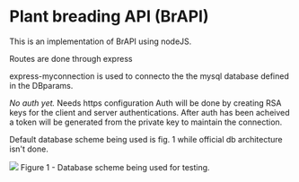 Plant breading API (BrAPI)
==========================


This is an implementation of BrAPI using nodeJS.

Routes are done through express

express-myconnection is used to connecto the the mysql database defined in the DBparams.


*No auth yet.* Needs https configuration
 Auth will be done by creating RSA keys for the client and server authentications. 
 After auth has been acheived a token will be generated from the private key to maintain the connection.


Default database scheme being used is fig. 1 while official db architecture isn't done.

<img src="https://raw.githubusercontent.com/forestbiotech-lab/BrAPI/master/images/DataBaseMiappe.png"/>
Figure 1 - Database scheme being used for testing.


